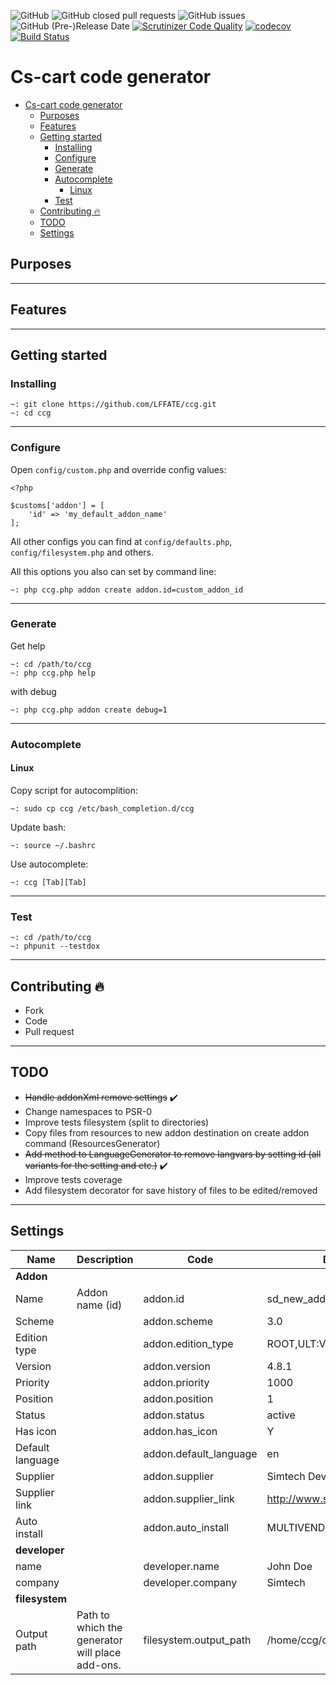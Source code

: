 ![GitHub](https://img.shields.io/github/license/LFFATE/ccg.svg)
![GitHub closed pull requests](https://img.shields.io/github/issues-pr-closed-raw/lffate/ccg.svg)
![GitHub issues](https://img.shields.io/github/issues-raw/lffate/ccg.svg)
![GitHub (Pre-)Release Date](https://img.shields.io/github/release-date-pre/lffate/ccg.svg)
[![Scrutinizer Code Quality](https://img.shields.io/scrutinizer/g/LFFATE/ccg.svg)](https://scrutinizer-ci.com/g/LFFATE/ccg/?branch=4.9)
[![codecov](https://codecov.io/gh/LFFATE/ccg/branch/4.9/graph/badge.svg)](https://codecov.io/gh/LFFATE/ccg)
[![Build Status](https://travis-ci.org/LFFATE/ccg.svg?branch=4.9)](https://travis-ci.org/LFFATE/ccg)

# Cs-cart code generator
- [Cs-cart code generator](#cs-cart-code-generator)
  - [Purposes](#purposes)
  - [Features](#features)
  - [Getting started](#getting-started)
    - [Installing](#installing)
    - [Configure](#configure)
    - [Generate](#generate)
    - [Autocomplete](#autocomplete)
      - [Linux](#linux)
    - [Test](#test)
  - [Contributing :fire:](#contributing-fire)
  - [TODO](#todo)
  - [Settings](#settings)


## Purposes

---
## Features

---
## Getting started
### Installing
```
~: git clone https://github.com/LFFATE/ccg.git
~: cd ccg
```
---
### Configure
Open `config/custom.php` and override config values:
```
<?php

$customs['addon'] = [
    'id' => 'my_default_addon_name'
];

```
All other configs you can find at `config/defaults.php`, `config/filesystem.php` and others.

All this options you also can set by command line:
```
~: php ccg.php addon create addon.id=custom_addon_id
```
---
### Generate
Get help
```
~: cd /path/to/ccg
~: php ccg.php help
```
with debug
```
~: php ccg.php addon create debug=1
```
---
### Autocomplete
#### Linux
Copy script for autocomplition:
```
~: sudo cp ccg /etc/bash_completion.d/ccg
```
Update bash:
```
~: source ~/.bashrc
```
Use autocomplete:
```
~: ccg [Tab][Tab]
```
---
### Test
```
~: cd /path/to/ccg
~: phpunit --testdox
```
---
## Contributing :fire:
- Fork
- Code
- Pull request


---
## TODO
- ~~Handle addonXml remove settings~~ :heavy_check_mark:
- Change namespaces to PSR-0
- Improve tests filesystem (split to directories)
- Copy files from resources to new addon destination on create addon command (ResourcesGenerator)
- ~~Add method to LanguageGenerator to remove langvars by setting id (all variants for the setting and etc.)~~ :heavy_check_mark:
- Improve tests coverage
- Add filesystem decorator for save history of files to be edited/removed


---
## Settings
|Name|Description|Code|Default|
| --- | --- | --- | --- |
|**Addon**|
|Name|Addon name (id)|addon.id|sd_new_addon|
|Scheme||addon.scheme|3.0|
|Edition type||addon.edition_type|ROOT,ULT:VENDOR|
|Version||addon.version|4.8.1|
|Priority||addon.priority|1000|
|Position||addon.position|1|
|Status||addon.status|active|
|Has icon||addon.has_icon|Y|
|Default language||addon.default_language|en|
|Supplier||addon.supplier|Simtech Development|
|Supplier link||addon.supplier_link|http://www.simtechdev.com|
|Auto install||addon.auto_install|MULTIVENDOR,ULTIMATE|
|**developer**|
|name||developer.name|John Doe|
|company||developer.company|Simtech|
|**filesystem**|
|Output path|Path to which the generator will place add-ons.|filesystem.output_path|/home/ccg/cscart/${addon.id}/|
